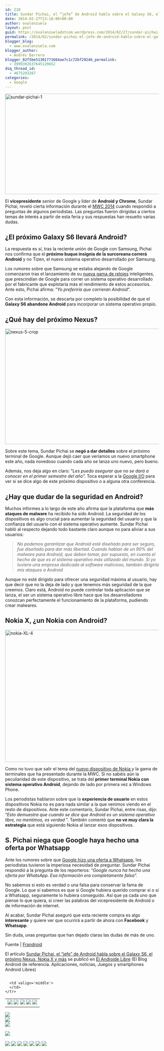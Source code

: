 ```yaml
---
id: 218
title: Sundar Pichai, el “jefe” de Android habla sobre el Galaxy S6, el próximo Nexus, Nokia X y más
date: 2014-02-27T13:18:00+00:00
author: ovalenzuela
layout: post
guid: https://ovalenzueladotcom.wordpress.com/2014/02/27/sundar-pichai-el-jefe-de-android-habla-sobre-el-galaxy-s6-el-proximo-nexus-nokia-x-y-mas
permalink: /2014/02/sundar-pichai-el-jefe-de-android-habla-sobre-el-galaxy-s6-el-proximo-nexus-nokia-x-y-mas.html
blogger_blog:
  - www.ovalenzuela.com
blogger_author:
  - Andrés Barrera
blogger_02f5be51301771664ae7c1c72bf29246_permalink:
  - 3999302637645129652
dsq_thread_id:
  - 4675203267
categories:
  - Google
---
```

[<img class="size-full wp-image-129297 aligncenter" alt="sundar-pichai-1" src="http://www.elandroidelibre.com/wp-content/uploads/2014/02/sundar-pichai-1.jpg" width="630" height="329" />](http://www.elandroidelibre.com/wp-content/uploads/2014/02/sundar-pichai-1.jpg)

El **vicepresidente** senior de Google y líder de **Android y Chrome**, Sundar Pichai, reveló cierta información durante el <a href="http://www.elandroidelibre.com/tag/mwc14" target="_blank">MWC 2014</a> cuando respondió a preguntas de algunos periodistas. Las preguntas fueron dirigidas a ciertos temas de interés a partir de esta feria y sus respuestas han resuelto varias dudas.

## ¿El próximo Galaxy S6 llevará Android?

La respuesta es sí, tras la reciente unión de Google con Samsung, Pichai nos confirma que el **próximo buque insignia de la surcoreana correrá Android** y no Tizen, el nuevo sistema operativo desarrollado por Samsung.

Los rumores sobre que Samsung se estaba alejando de Google comenzaron tras el lanzamiento de su <a title="Samsung deja de usar Android en los nuevos Smartwatch Samsung Gear 2 y Gear 2 Neo" href="http://www.elandroidelibre.com/2014/02/samsung-deja-android-en-los-nuevos-smartwatch-samsung-gear-2-y-gear-2-neo.html" target="_blank">nueva gama de relojes</a> inteligentes, que prescindían de Google para correr un sistema operativo desarrollado por el fabricante que explotaría más el rendimiento de estos accesorios. Ante esto, Pichai afirma: “_Yo preferiría que corrieran Android_“.

Con esta información, se descarta por completo la posibilidad de que el **Galaxy S6 abandone Android** para incorporar un sistema operativo propio.

## ¿Qué hay del próximo Nexus?

[<img class="alignnone size-full wp-image-122228" alt="nexus-5-crop" src="http://www.elandroidelibre.com/wp-content/uploads/2013/12/nexus-5-crop.jpg" width="630" height="378" />](http://www.elandroidelibre.com/wp-content/uploads/2013/12/nexus-5-crop.jpg)

Sobre este tema, Sundar Pichai se **negó a dar detalles** sobre el próximo terminal de Google. Aunque dejó caer que veríamos un nuevo smartphone este año, nada novedoso cuando cada año se lanza uno nuevo, pero bueno.

Además, nos deja algo en claro: “_<span><span>Les puedo asegurar que no se dará a conocer en el primer semestre del año”. </span></span>_<span>Toca esperar a la <a title="Google ya prepara su SmartWatch con LG y lo presentaría en el Google I/O 2014" href="http://www.elandroidelibre.com/2014/02/google-ya-prepara-su-smartwatch-con-lg-y-lo-presentaria-en-el-google-io-2014.html" target="_blank">Google I/O</a> para ver si se dice algo de este próximo dispositivo o a alguna otra conferencia. </span>

## ¿Hay que dudar de la seguridad en Android?

Muchos informes a lo largo de este año afirma que la plataforma que **más ataques de malware** ha recibido ha sido Android. La seguridad de los dispositivos es algo crucial para aumentar la seguridad del usuario y que la confianza del usuario con el sistema operativo aumente. Sundar Pichai habló al respecto dejando todo bastante claro aunque no para aliviar a sus usuarios:

> _No podemos garantizar que Android esté diseñado para ser seguro, fue diseñado para dar más libertad. Cuando hablan de un 90% del malware para Android, que deben tomar, por supuesto, en cuenta el hecho de que es el sistema operativo más utilizado del mundo. Si yo tuviera una empresa dedicada al software malicioso, también dirigiría mis ataques a Android_

Aunque no esté dirigido para ofrecer una seguridad máxima al usuario, hay que decir que no la deja de lado y que tenemos más seguridad de la que creemos. Claro está, Android no puede controlar toda aplicación que se lanza, el ser un sistema operativo libre hace que los desarrolladores conozcan perfectamente el funcionamiento de la plataforma, pudiendo crear malwares.

## Nokia X, ¿un Nokia con Android?

[<img class="alignnone size-full wp-image-128537" alt="nokia-XL-4" src="http://www.elandroidelibre.com/wp-content/uploads/2014/02/nokia-XL-4.jpg" width="632" height="432" />](http://www.elandroidelibre.com/wp-content/uploads/2014/02/nokia-XL-4.jpg)

Como no tuvo que salir el tema del <a title="Nokia XL, primeras impresiones en foto y vídeo" href="http://www.elandroidelibre.com/2014/02/nokia-xl-primeras-impresiones-en-foto-y-video.html" target="_blank">nuevo dispositivo de Nokia </a>y la gama de terminales que ha presentado durante la MWC. Si no sabéis aún la peculiaridad de este dispositivo, se trata del **primer terminal Nokia con sistema operativo Android**, dejando de lado por primera vez a Windows Phone.

Los periodistas hablaron sobre que la **experiencia de usuario** en estos dispositivos Nokia no es para nada similar a la que venimos viendo en el resto de dispositivos. Ante este comentario, Sundar Pichai, entre risas, dijo: “_<span><span>Esto demuestra que cuando se dice que Android es un sistema operativo libre, no mentimos, es verdad</span></span>_<span><span> ”. También comentó que <strong>no ve muy clara la estrategia</strong> que está siguiendo Nokia al lanzar esos dispositivos. </span></span>

## S. Pichai niega que Google haya hecho una oferta por Whatsapp

Ante los rumores sobre que <a title="Google pudo haber ofrecido 10.000 millones por comprar Whatsapp" href="http://www.elandroidelibre.com/2014/02/google-pudo-haber-ofrecido-10-000-millones-por-comprar-whatsapp.html" target="_blank">Google hizo una oferta a Whatsapp</a>, los periodistas tuvieron la imperiosa necesidad de preguntar. Sundar Pichai respondió a la pregunta de los reporteros: “_<span><span>Google nunca ha hecho una oferta por WhatsApp. </span><span>Esa información era completamente falsa”. </span></span>_

No sabemos si esto es verdad o una falsa para conservar la fama de Google. Lo que sí sabemos es que si Google hubiera querido comprar sí o sí a Whatsapp, seguramente lo hubiera conseguido. Así que ya cada uno que piense lo que quiera, si creer las palabras del vicepresidente de Android o de información de internet.

Al acabar, Sundar Pichai aseguró que esta reciente compra es algo **interesante** y quiere ver que ocurrirá a partir de ahora con **Facebook** y **Whatsapp**.

Sin duda, unas preguntas que han dejado claras las dudas de más de uno.

Fuente | <a href="http://www.frandroid.com/actualites-generales/198006_pour-sundar-pichai-le-galaxy-s6-sera-android" target="_blank">Frandroid</a>

El artículo [Sundar Pichai, el “jefe” de Android habla sobre el Galaxy S6, el próximo Nexus, Nokia X y más](http://www.elandroidelibre.com/2014/02/sundar-pichai-vicepreseidente-de-android-habla-sobre-el-galaxy-s6-el-proximo-nexus-nokia-x-y-mas.html) se publicó en [El Androide Libre](http://www.elandroidelibre.com) (El Blog Android de referencia. Aplicaciones, noticias, Juegos y smartphones Android Libres)


<img width="1" height="1" src="http://rss.feedsportal.com/c/34005/f/617036/s/379bec6f/sc/15/mf.gif" border="0" /> 

<div>
  <table border='0'>
    <tr>
      <td valign='middle'>
        <a href="http://share.feedsportal.com/share/twitter/?u=http%3A%2F%2Fwww.elandroidelibre.com%2F2014%2F02%2Fsundar-pichai-vicepreseidente-de-android-habla-sobre-el-galaxy-s6-el-proximo-nexus-nokia-x-y-mas.html&t=Sundar+Pichai%2C+el+%E2%80%9Cjefe%E2%80%9D+de+Android+habla+sobre+el+Galaxy+S6%2C+el+pr%C3%B3ximo+Nexus%2C+Nokia+X+y+m%C3%A1s" target="_blank"><img src="http://res3.feedsportal.com/social/twitter.png" border="0" /></a> <a href="http://share.feedsportal.com/share/facebook/?u=http%3A%2F%2Fwww.elandroidelibre.com%2F2014%2F02%2Fsundar-pichai-vicepreseidente-de-android-habla-sobre-el-galaxy-s6-el-proximo-nexus-nokia-x-y-mas.html&t=Sundar+Pichai%2C+el+%E2%80%9Cjefe%E2%80%9D+de+Android+habla+sobre+el+Galaxy+S6%2C+el+pr%C3%B3ximo+Nexus%2C+Nokia+X+y+m%C3%A1s" target="_blank"><img src="http://res3.feedsportal.com/social/facebook.png" border="0" /></a> <a href="http://share.feedsportal.com/share/linkedin/?u=http%3A%2F%2Fwww.elandroidelibre.com%2F2014%2F02%2Fsundar-pichai-vicepreseidente-de-android-habla-sobre-el-galaxy-s6-el-proximo-nexus-nokia-x-y-mas.html&t=Sundar+Pichai%2C+el+%E2%80%9Cjefe%E2%80%9D+de+Android+habla+sobre+el+Galaxy+S6%2C+el+pr%C3%B3ximo+Nexus%2C+Nokia+X+y+m%C3%A1s" target="_blank"><img src="http://res3.feedsportal.com/social/linkedin.png" border="0" /></a> <a href="http://share.feedsportal.com/share/gplus/?u=http%3A%2F%2Fwww.elandroidelibre.com%2F2014%2F02%2Fsundar-pichai-vicepreseidente-de-android-habla-sobre-el-galaxy-s6-el-proximo-nexus-nokia-x-y-mas.html&t=Sundar+Pichai%2C+el+%E2%80%9Cjefe%E2%80%9D+de+Android+habla+sobre+el+Galaxy+S6%2C+el+pr%C3%B3ximo+Nexus%2C+Nokia+X+y+m%C3%A1s" target="_blank"><img src="http://res3.feedsportal.com/social/googleplus.png" border="0" /></a> <a href="http://share.feedsportal.com/share/email/?u=http%3A%2F%2Fwww.elandroidelibre.com%2F2014%2F02%2Fsundar-pichai-vicepreseidente-de-android-habla-sobre-el-galaxy-s6-el-proximo-nexus-nokia-x-y-mas.html&t=Sundar+Pichai%2C+el+%E2%80%9Cjefe%E2%80%9D+de+Android+habla+sobre+el+Galaxy+S6%2C+el+pr%C3%B3ximo+Nexus%2C+Nokia+X+y+m%C3%A1s" target="_blank"><img src="http://res3.feedsportal.com/social/email.png" border="0" /></a>
      </td>
      
      <td valign='middle'>
      </td>
    </tr>
  </table>
</div>

[<img src="http://da.feedsportal.com/r/186531179617/u/49/f/617036/c/34005/s/379bec6f/sc/15/rc/1/rc.img" border="0" />](http://da.feedsportal.com/r/186531179617/u/49/f/617036/c/34005/s/379bec6f/sc/15/rc/1/rc.htm)  
[<img src="http://da.feedsportal.com/r/186531179617/u/49/f/617036/c/34005/s/379bec6f/sc/15/rc/2/rc.img" border="0" />](http://da.feedsportal.com/r/186531179617/u/49/f/617036/c/34005/s/379bec6f/sc/15/rc/2/rc.htm)  
[<img src="http://da.feedsportal.com/r/186531179617/u/49/f/617036/c/34005/s/379bec6f/sc/15/rc/3/rc.img" border="0" />](http://da.feedsportal.com/r/186531179617/u/49/f/617036/c/34005/s/379bec6f/sc/15/rc/3/rc.htm)

[<img src="http://da.feedsportal.com/r/186531179617/u/49/f/617036/c/34005/s/379bec6f/a2.img" border="0" />](http://da.feedsportal.com/r/186531179617/u/49/f/617036/c/34005/s/379bec6f/a2.htm)
<img width="1" height="1" src="http://pi.feedsportal.com/r/186531179617/u/49/f/617036/c/34005/s/379bec6f/a2t.img" border="0" /> 

<div>
  <a href="http://feeds.feedburner.com/~ff/elandroidelibre?a=JtpTlI9jXz4:eHfihhIwEAk:ecdYMiMMAMM"><img src="http://feeds.feedburner.com/~ff/elandroidelibre?d=ecdYMiMMAMM" border="0" /></a> <a href="http://feeds.feedburner.com/~ff/elandroidelibre?a=JtpTlI9jXz4:eHfihhIwEAk:V_sGLiPBpWU"><img src="http://feeds.feedburner.com/~ff/elandroidelibre?i=JtpTlI9jXz4:eHfihhIwEAk:V_sGLiPBpWU" border="0" /></a> <a href="http://feeds.feedburner.com/~ff/elandroidelibre?a=JtpTlI9jXz4:eHfihhIwEAk:7Q72WNTAKBA"><img src="http://feeds.feedburner.com/~ff/elandroidelibre?d=7Q72WNTAKBA" border="0" /></a> <a href="http://feeds.feedburner.com/~ff/elandroidelibre?a=JtpTlI9jXz4:eHfihhIwEAk:dnMXMwOfBR0"><img src="http://feeds.feedburner.com/~ff/elandroidelibre?d=dnMXMwOfBR0" border="0" /></a> <a href="http://feeds.feedburner.com/~ff/elandroidelibre?a=JtpTlI9jXz4:eHfihhIwEAk:yIl2AUoC8zA"><img src="http://feeds.feedburner.com/~ff/elandroidelibre?d=yIl2AUoC8zA" border="0" /></a> <a href="http://feeds.feedburner.com/~ff/elandroidelibre?a=JtpTlI9jXz4:eHfihhIwEAk:qj6IDK7rITs"><img src="http://feeds.feedburner.com/~ff/elandroidelibre?d=qj6IDK7rITs" border="0" /></a> <a href="http://feeds.feedburner.com/~ff/elandroidelibre?a=JtpTlI9jXz4:eHfihhIwEAk:I9og5sOYxJI"><img src="http://feeds.feedburner.com/~ff/elandroidelibre?d=I9og5sOYxJI" border="0" /></a>
</div>

<img src="http://feeds.feedburner.com/~r/elandroidelibre/~4/JtpTlI9jXz4" height="1" width="1" />